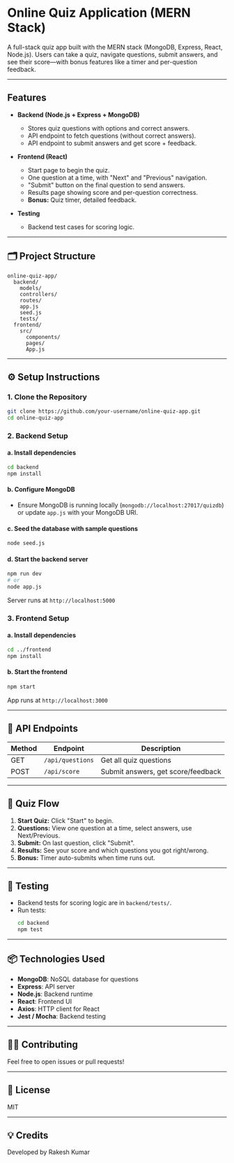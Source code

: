 # Online Quiz Application (MERN Stack)

A full-stack quiz app built with the MERN stack (MongoDB, Express, React, Node.js). Users can take a quiz, navigate questions, submit answers, and see their score—with bonus features like a timer and per-question feedback.

---

## Features

- **Backend (Node.js + Express + MongoDB)**
  - Stores quiz questions with options and correct answers.
  - API endpoint to fetch questions (without correct answers).
  - API endpoint to submit answers and get score + feedback.

- **Frontend (React)**
  - Start page to begin the quiz.
  - One question at a time, with "Next" and "Previous" navigation.
  - "Submit" button on the final question to send answers.
  - Results page showing score and per-question correctness.
  - **Bonus:** Quiz timer, detailed feedback.

- **Testing**
  - Backend test cases for scoring logic.

---

## 🗂️ Project Structure

```
online-quiz-app/
  backend/
    models/
    controllers/
    routes/
    app.js
    seed.js
    tests/
  frontend/
    src/
      components/
      pages/
      App.js
```

---

## ⚙️ Setup Instructions

### 1. **Clone the Repository**
```bash
git clone https://github.com/your-username/online-quiz-app.git
cd online-quiz-app
```

### 2. **Backend Setup**

#### a. Install dependencies
```bash
cd backend
npm install
```

#### b. Configure MongoDB
- Ensure MongoDB is running locally (`mongodb://localhost:27017/quizdb`) or update `app.js` with your MongoDB URI.

#### c. Seed the database with sample questions
```bash
node seed.js
```

#### d. Start the backend server
```bash
npm run dev
# or
node app.js
```
Server runs at `http://localhost:5000`

### 3. **Frontend Setup**

#### a. Install dependencies
```bash
cd ../frontend
npm install
```

#### b. Start the frontend
```bash
npm start
```
App runs at `http://localhost:3000`

---

## 📝 API Endpoints

| Method | Endpoint            | Description                     |
|--------|---------------------|---------------------------------|
| GET    | `/api/questions`    | Get all quiz questions          |
| POST   | `/api/score`        | Submit answers, get score/feedback |

---

## 🎯 Quiz Flow

1. **Start Quiz:** Click "Start" to begin.
2. **Questions:** View one question at a time, select answers, use Next/Previous.
3. **Submit:** On last question, click "Submit".
4. **Results:** See your score and which questions you got right/wrong.
5. **Bonus:** Timer auto-submits when time runs out.

---

## 🧪 Testing

- Backend tests for scoring logic are in `backend/tests/`.
- Run tests:
  ```bash
  cd backend
  npm test
  ```

---

## 📦 Technologies Used

- **MongoDB**: NoSQL database for questions
- **Express**: API server
- **Node.js**: Backend runtime
- **React**: Frontend UI
- **Axios**: HTTP client for React
- **Jest / Mocha**: Backend testing

---

## 👨‍💻 Contributing

Feel free to open issues or pull requests!

---

## 📄 License

MIT

---

## 💡 Credits  
Developed by Rakesh Kumar
